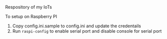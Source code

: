 Respository of my IoTs

To setup on Raspberry PI
1. Copy config.ini.sample to config.ini and update the credentails
2. Run `raspi-config` to enable serial port and disable console for serial port

